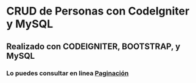 # CRUD de Personas con CodeIgniter y MySQL

## Realizado con CODEIGNITER, BOOTSTRAP, y MySQL

### Lo puedes consultar en linea [Paginación](http://www.fmattaperdomo.com/recursos/personas-codeigniter/personas)




